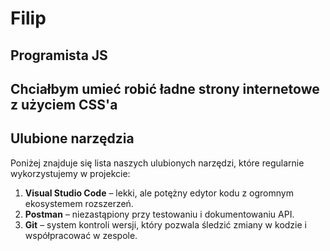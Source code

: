 # Filip

## Programista JS

## Chciałbym umieć robić ładne strony internetowe z użyciem CSS'a

## Ulubione narzędzia

Poniżej znajduje się lista naszych ulubionych narzędzi, które regularnie wykorzystujemy w projekcie:

1. **Visual Studio Code** – lekki, ale potężny edytor kodu z ogromnym ekosystemem rozszerzeń.
2. **Postman** – niezastąpiony przy testowaniu i dokumentowaniu API.
3. **Git** – system kontroli wersji, który pozwala śledzić zmiany w kodzie i współpracować w zespole.
<!-- 4. **Docker** – umożliwia tworzenie, wdrażanie i uruchamianie aplikacji w kontenerach. -->
<!-- 5. **Jest** – framework do testowania kodu JavaScript, szczególnie przydatny w projektach frontendowych. -->

<!-- ## musze coś dopisać bo chyba popsułem :< -->
